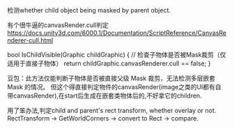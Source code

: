 检测whether child object being masked by parent object.

有个很牛逼的canvasRender.cull判定
https://docs.unity3d.com/6000.1/Documentation/ScriptReference/CanvasRenderer-cull.html

bool IsChildVisible(Graphic childGraphic) {
    // 检查子物体是否被Mask裁剪（仅适用于直接子物体）
    return childGraphic.canvasRenderer.cull == false;
}

豆包：此方法仅能判断子物体是否被直接父级 Mask 裁剪，无法检测多层嵌套 Mask 的情况。
但这个得直接判定物件的canvasRender(image之类的UI都有自带canvasRender),在start后生成在嵌套类物体后的,不好拿它的children.

用了笨办法,判定child and parent's rect transform, whether overlay or not.
RectTransform -> GetWorldCorners -> convert to Rect -> compare.
